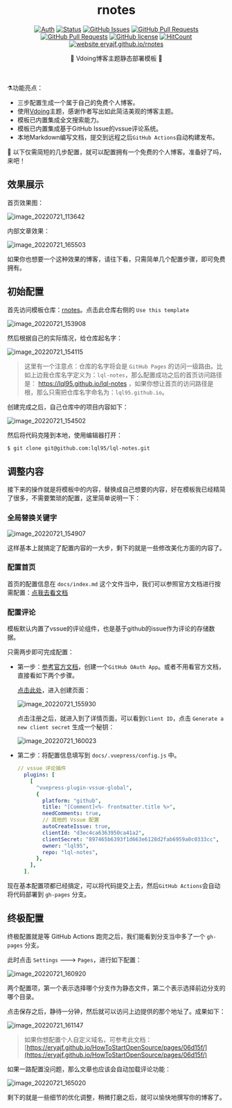 <div align="center">
<h1>rnotes</h1>

[![Auth](https://img.shields.io/badge/Auth-eryajf-ff69b4)](https://github.com/eryajf)
[![Status](https://img.shields.io/badge/status-active-success.svg)](https://github.com/eryajf/rnotes)
[![GitHub Issues](https://img.shields.io/github/issues/eryajf/rnotes.svg)](https://github.com/eryajf/rnotes/issues)
[![GitHub Pull Requests](https://img.shields.io/github/issues-pr/eryajf/rnotes)](https://github.com/eryajf/rnotes/pulls)
[![GitHub Pull Requests](https://img.shields.io/github/stars/eryajf/rnotes)](https://github.com/eryajf/rnotes/stargazers)
[![GitHub license](https://img.shields.io/github/license/eryajf/rnotes)](https://github.com/eryajf/rnotes/blob/main/LICENSE)
[![HitCount](https://views.whatilearened.today/views/github/eryajf/rnotes.svg)](https://github.com/eryajf/rnotes)
[![website eryajf.github.io/rnotes](https://img.shields.io/website-up-down-green-red/http/eryajf.github.io/rnotes.svg)](https://eryajf.github.io/rnotes/)

<p align="center"> 📖 Vdoing博客主题静态部署模板 📖</p>

<img src="https://camo.githubusercontent.com/82291b0fe831bfc6781e07fc5090cbd0a8b912bb8b8d4fec0696c881834f81ac/68747470733a2f2f70726f626f742e6d656469612f394575424971676170492e676966" width="800"  height="3">
</div><br>


⚗️功能亮点：

- 三步配置生成一个属于自己的免费个人博客。
- 使用[Vdoing](https://github.com/xugaoyi/vuepress-theme-vdoing)主题，感谢作者写出如此简洁美观的博客主题。
- 模板已内置集成全文搜索能力。
- 模板已内置集成基于GitHub Issue的vssue评论系统。
- 本地Markdown编写文档，提交到远程之后`GitHub Actions`自动构建发布。

🦩 以下仅需简短的几步配置，就可以配置拥有一个免费的个人博客。准备好了吗，来吧！

## 效果展示

首页效果图：

![image_20220721_113642](https://cdn.staticaly.com/gh/eryajf/tu/main/img/image_20220721_113642.png)

内部文章效果：

![image_20220721_165503](https://cdn.staticaly.com/gh/eryajf/tu/main/img/image_20220721_165503.png)

如果你也想要一个这种效果的博客，请往下看，只需简单几个配置步骤，即可免费拥有。

## 初始配置

首先访问模板仓库：[rnotes](https://github.com/eryajf/rnotes)。点击此仓库右侧的 `Use this template`

![image_20220721_153908](https://cdn.staticaly.com/gh/eryajf/tu/main/img/image_20220721_153908.png)

然后根据自己的实际情况，给仓库起名字：

![image_20220721_154115](https://cdn.staticaly.com/gh/eryajf/tu/main/img/image_20220721_154115.png)

> 这里有一个注意点：仓库的名字将会是 `GitHub Pages` 的访问一级路由。比如上边我仓库名字定义为：`lql-notes`，那么配置成功之后的首页访问路径是： https://lql95.github.io/lql-notes  ，如果你想让首页的访问路径是根，那么只需把仓库名字命名为：`lql95.github.io`。

创建完成之后，自己仓库中的项目内容如下：

![image_20220721_154502](https://cdn.staticaly.com/gh/eryajf/tu/main/img/image_20220721_154502.png)

然后将代码克隆到本地，使用编辑器打开：

```sh
$ git clone git@github.com:lql95/lql-notes.git
```

## 调整内容

接下来的操作就是将模板中的内容，替换成自己想要的内容，好在模板我已经精简了很多，不需要繁琐的配置，这里简单说明一下：

### 全局替换关键字

![image_20220721_154907](https://cdn.staticaly.com/gh/eryajf/tu/main/img/image_20220721_154907.png)

这样基本上就搞定了配置内容的一大步，剩下的就是一些修改美化方面的内容了。

### 配置首页

首页的配置信息在 `docs/index.md` 这个文件当中，我们可以参照官方文档进行按需配置：[点我去看文档](https://doc.xugaoyi.com/pages/f14bdb/)

### 配置评论

模板默认内置了vssue的评论组件，也是基于github的issue作为评论的存储数据。

只需两步即可完成配置：

- 第一步：[参考官方文档](https://vssue.js.org/zh/guide/github.html)，创建一个`GitHub OAuth App`。或者不用看官方文档，直接看如下两个步骤。

  [点击此处](https://github.com/settings/applications/new)，进入创建页面：

  ![image_20220721_155930](https://cdn.staticaly.com/gh/eryajf/tu/main/img/image_20220721_155930.png)

  点击注册之后，就进入到了详情页面，可以看到`Client ID`，点击 `Generate a new client secret` 生成一个秘钥：

  ![image_20220721_160023](https://cdn.staticaly.com/gh/eryajf/tu/main/img/image_20220721_160023.png)

- 第二步：将配置信息填写到 `docs/.vuepress/config.js` 中。

  ```yaml
  // vssue 评论插件
    plugins: [
      [
        "vuepress-plugin-vssue-global",
        {
          platform: "github",
          title: "[Comment]<%- frontmatter.title %>",
          needComments: true,
          // 其他的 Vssue 配置
          autoCreateIssue: true,
          clientId: "d3ec4ca6363950ca41a2",
          clientSecret: "897465b6393f1d663e6128d2fab6959a0c0333cc",
          owner: "lql95",
          repo: "lql-notes",
        },
      ],
    ],
  ```

现在基本配置项都已经搞定，可以将代码提交上去，然后`GitHub Actions`会自动将代码部署到 `gh-pages` 分支。

## 终极配置

终极配置就是等 GitHub Actions 跑完之后，我们能看到分支当中多了一个 `gh-pages` 分支。

此时点击 `Settings` ---> `Pages`，进行如下配置：

![image_20220721_160920](https://cdn.staticaly.com/gh/eryajf/tu/main/img/image_20220721_160920.png)

两个配置项，第一个表示选择哪个分支作为静态文件，第二个表示选择前边分支的哪个目录。

点击保存之后，静待一分钟，然后就可以访问上边提供的那个地址了。成果如下：

![image_20220721_161147](https://cdn.staticaly.com/gh/eryajf/tu/main/img/image_20220721_161147.png)

> 如果你想配置个人自定义域名，可参考此文档：[https://eryajf.github.io/HowToStartOpenSource/pages/06d15f/](https://eryajf.github.io/HowToStartOpenSource/pages/06d15f/)

如果一路配置没问题，那么文章也应该会自动加载评论功能：

![image_20220721_165020](https://cdn.staticaly.com/gh/eryajf/tu/main/img/image_20220721_165020.png)

剩下的就是一些细节的优化调整，稍微打磨之后，就可以愉快地撰写你的博客了。